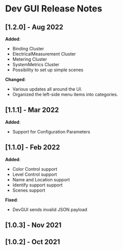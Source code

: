 # Dev GUI Release Notes

## [1.2.0] - Aug 2022

**Added**:

* Binding Cluster
* ElectricalMeasurement Cluster
* Metering Cluster
* SystemMetrics Cluster
* Possibility to set up simple scenes

**Changed**:

* Various updates all around the UI.
* Organized the left-side menu items into categories.

## [1.1.1] - Mar 2022

**Added**:

* Support for Configuration Parameters

## [1.1.0] - Feb 2022

**Added**:

* Color Control support
* Level Control support
* Name and Location support
* Identify support support
* Scenes support

**Fixed**:

* DevGUI sends invalid JSON payload

## [1.0.3] - Nov 2021

## [1.0.2] - Oct 2021
